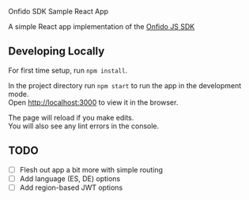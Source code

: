 Onfido SDK Sample React App

A simple React app implementation of the [Onfido JS SDK](https://github.com/onfido/onfido-sdk-ui)

## Developing Locally

For first time setup, run `npm install`.

In the project directory run `npm start` to run the app in the development mode.<br>
Open [http://localhost:3000](http://localhost:3000) to view it in the browser.

The page will reload if you make edits.<br>
You will also see any lint errors in the console.

## TODO
* [ ] Flesh out app a bit more with simple routing
* [ ] Add language (ES, DE) options
* [ ] Add region-based JWT options
